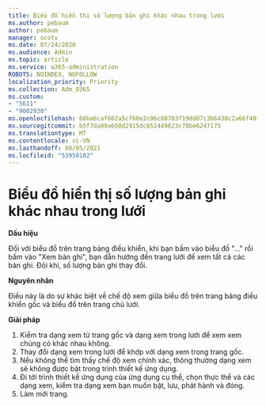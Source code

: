 ```yaml
---
title: Biểu đồ hiển thị số lượng bản ghi khác nhau trong lưới
ms.author: pebaum
author: pebaum
manager: scotv
ms.date: 07/24/2020
ms.audience: Admin
ms.topic: article
ms.service: o365-administration
ROBOTS: NOINDEX, NOFOLLOW
localization_priority: Priority
ms.collection: Adm_O365
ms.custom:
- "5611"
- "9002930"
ms.openlocfilehash: 68ba6caf602a5cf60e2c96c80703f19dd07c3b6430c2a66f40fea4a2f3d06e75
ms.sourcegitcommit: b5f7da89a650d2915dc652449623c78be6247175
ms.translationtype: MT
ms.contentlocale: vi-VN
ms.lasthandoff: 08/05/2021
ms.locfileid: "53950102"
---
```

# <a name="chart-shows-different-number-of-records-in-grid"></a>Biểu đồ hiển thị số lượng bản ghi khác nhau trong lưới

**Dấu hiệu**

Đối với biểu đồ trên trang bảng điều khiển, khi bạn bấm vào biểu đồ "..." rồi bấm vào "Xem bản ghi", bạn dẫn hướng đến trang lưới để xem tất cả các bản ghi. Đôi khi, số lượng bản ghi thay đổi.

**Nguyên nhân**

Điều này là do sự khác biệt về chế độ xem giữa biểu đồ trên trang bảng điều khiển gốc và biểu đồ trên trang chủ lưới.  

**Giải pháp**

1. Kiểm tra dạng xem từ trang gốc và dạng xem trong lưới để xem xem chúng có khác nhau không.
2. Thay đổi dạng xem trong lưới để khớp với dạng xem trong trang gốc.
3. Nếu không thể tìm thấy chế độ xem chính xác, thông thường dạng xem sẽ không được bật trong trình thiết kế ứng dụng.
4. Đi tới trình thiết kế ứng dụng của ứng dụng cụ thể, chọn thực thể và các dạng xem, kiểm tra dạng xem bạn muốn bật, lưu, phát hành và đóng.
5. Làm mới trang.